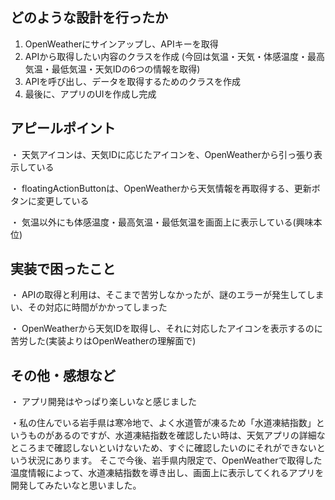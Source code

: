 ## どのような設計を行ったか
1. OpenWeatherにサインアップし、APIキーを取得
2. APIから取得したい内容のクラスを作成 (今回は気温・天気・体感温度・最高気温・最低気温・天気IDの6つの情報を取得)
3. APIを呼び出し、データを取得するためのクラスを作成
4. 最後に、アプリのUIを作成し完成

## アピールポイント
・ 天気アイコンは、天気IDに応じたアイコンを、OpenWeatherから引っ張り表示している

・ floatingActionButtonは、OpenWeatherから天気情報を再取得する、更新ボタンに変更している

・ 気温以外にも体感温度・最高気温・最低気温を画面上に表示している(興味本位)

## 実装で困ったこと
・ APIの取得と利用は、そこまで苦労しなかったが、謎のエラーが発生してしまい、その対応に時間がかかってしまった

・ OpenWeatherから天気IDを取得し、それに対応したアイコンを表示するのに苦労した(実装よりはOpenWeatherの理解面で)

## その他・感想など
・ アプリ開発はやっぱり楽しいなと感じました

・私の住んでいる岩手県は寒冷地で、よく水道管が凍るため「水道凍結指数」というものがあるのですが、水道凍結指数を確認したい時は、天気アプリの詳細なところまで確認しないといけないため、すぐに確認したいのにそれができないという状況にあります。
そこで今後、岩手県内限定で、OpenWeatherで取得した温度情報によって、水道凍結指数を導き出し、画面上に表示してくれるアプリを開発してみたいなと思いました。
